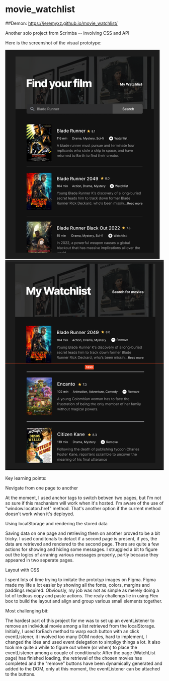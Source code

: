 # movie_watchlist
##Demon: https://jeremyxz.github.io/movie_watchlist/

Another solo project from Scrimba -- involving CSS and API


Here is the screenshot of the visual prototype:

![ALT search_page](./movie_list.png)
![ALT watch_list_page](./watchList-page.png)



Key learning points:

Nevigate from one page to another 

At the moment, I used anchor tags to  switch betwen two pages, but I'm
not so sure if this machanism will work when it's hosted. I'm aware of the use of 
"window.locaton.href" method. That's another option if the current method doesn't work
when it's deployed. 

Using localStorage and rendering the stored data

Saving data on one page and retrieving them on another proved to be a bit tricky. I used
conditonals to detact if a second page is present, if yes, the data are retrieved and rendered 
to the second page. There are quite a few actions for showing and hiding some messages. I struggled
a bit to figure out the logics of arraning various messages properly, partly because they appeared 
in two seperate pages. 

Layout with CSS

I spent lots of time trying to imitate the prototyp images on Figma. Figma made my life a lot easier by
showing all the fonts, colors, margins and paddings required. Obviously, my job was not as simple as
merely doing a lot of tedious copy and paste actions.  The realy challengs lie in using Flex box to build
the layout and align and group various small elements together. 


Most challenging bit:

The hardest part of this project for me was to set up an eventListener to remove an individual movie among 
a list retrieved from the localStorage.  Initially, I used forEach method to warp each button with an click
eventListener, it involved too many DOM nodes, hard to implement, I changed the idea and used event delegation
to simpligy things a lot.  It also took me quite a while to figure out where (or when) to place the eventListener
among a couple of conditionals:
After the page (WatchList page) has finished loading, the retrieval of the chosen movies has completed and the 
"remove" buttons have been dynamically generated and added to the DOM, only at this moment, the eventListener 
can be attached to the buttons.  




